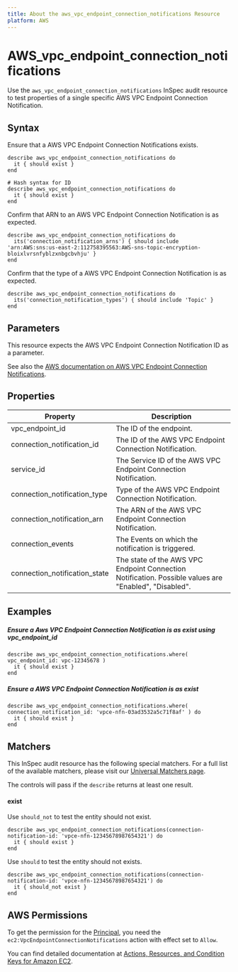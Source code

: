 ```yaml
---
title: About the aws_vpc_endpoint_connection_notifications Resource
platform: AWS
---
```


# AWS\_vpc\_endpoint\_connection\_notifications

Use the `aws_vpc_endpoint_connection_notifications` InSpec audit resource to test properties of a single specific AWS VPC Endpoint Connection Notification.

## Syntax

Ensure that a AWS VPC Endpoint Connection Notifications exists.

    describe aws_vpc_endpoint_connection_notifications do
      it { should exist }
    end
    
    # Hash syntax for ID
    describe aws_vpc_endpoint_connection_notifications do
      it { should exist }
    end

Confirm that ARN to an AWS VPC Endpoint Connection Notification is as expected.

    describe aws_vpc_endpoint_connection_notifications do
      its('connection_notification_arns') { should include 'arn:AWS:sns:us-east-2:112758395563:AWS-sns-topic-encryption-bloixlvrsnfyblzxnbgcbvhju' }
    end

Confirm that the type of a AWS VPC Endpoint Connection Notification is as expected.

    describe aws_vpc_endpoint_connection_notifications do
      its('connection_notification_types') { should include 'Topic' }
    end

## Parameters

This resource expects the AWS VPC Endpoint Connection Notification ID as a parameter.

See also the [AWS documentation on AWS VPC Endpoint Connection Notifications](https://docs.AWS.amazon.com/AWSCloudFormation/latest/UserGuide/AWS-resource-ec2-vpcendpointconnectionnotification.html).

## Properties

|Property                                   | Description|
| ---                                       | --- |
|vpc_endpoint_id                            | The ID of the endpoint. |
|connection_notification_id                 | The ID of the AWS VPC Endpoint Connection Notification. |
|service_id                                 | The Service ID of the AWS VPC Endpoint Connection Notification. |
|connection_notification_type               | Type of the AWS VPC Endpoint Connection Notification.|
|connection_notification_arn                | The ARN of the AWS VPC Endpoint Connection Notification. |
|connection_events                          | The Events on which the notification is triggered. |
|connection_notification_state              | The state of the AWS VPC Endpoint Connection Notification. Possible values are "Enabled", "Disabled". |

## Examples

##### Ensure a Aws VPC Endpoint Connection Notification is as exist using vpc_endpoint_id

    describe aws_vpc_endpoint_connection_notifications.where( vpc_endpoint_id: vpc-12345678 )
      it { should exist }
    end

##### Ensure a AWS VPC Endpoint Connection Notification is as exist

    describe aws_vpc_endpoint_connection_notifications.where( connection_notification_id: 'vpce-nfn-03ad3532a5c71f8af' ) do
      it { should exist }
    end

## Matchers

This InSpec audit resource has the following special matchers. For a full list of the available matchers, please visit our [Universal Matchers page](https://www.inspec.io/docs/reference/matchers/).

The controls will pass if the `describe` returns at least one result.

#### exist

Use `should_not` to test the entity should not exist.

    describe aws_vpc_endpoint_connection_notifications(connection-notification-id: 'vpce-nfn-12345678987654321') do
      it { should exist }
    end

Use `should` to test the entity should not exists.

    describe aws_vpc_endpoint_connection_notifications(connection-notification-id: 'vpce-nfn-12345678987654321') do
      it { should_not exist }
    end

## AWS Permissions

To get the permission for the [Principal](https://docs.aws.amazon.com/IAM/latest/UserGuide/intro-structure.html#intro-structure-principal), you need the `ec2:VpcEndpointConnectionNotifications` action with effect set to `Allow`.

You can find detailed documentation at [Actions, Resources, and Condition Keys for Amazon EC2](https://docs.AWS.amazon.com/IAM/latest/UserGuide/list_amazonec2.html).
